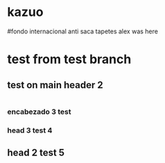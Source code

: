 # kazuo
#fondo internacional anti saca tapetes
alex was here
#
# test from test branch
## test on main header 2
#
### encabezado 3 test
### head 3 test 4
## head 2 test 5
#
